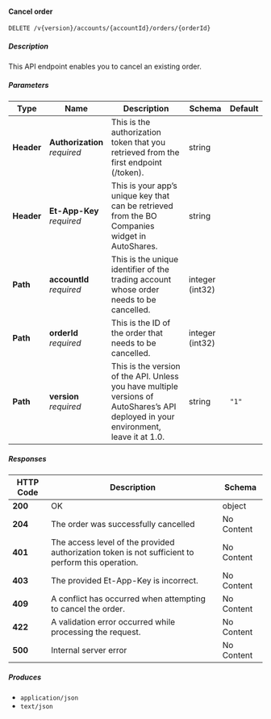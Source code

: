 
<a name="orders_cancelorder"></a>
#### Cancel order
```
DELETE /v{version}/accounts/{accountId}/orders/{orderId}
```


##### Description
This API endpoint enables you to cancel an existing order.


##### Parameters

|Type|Name|Description|Schema|Default|
|---|---|---|---|---|
|**Header**|**Authorization**  <br>*required*|This is the authorization token that you retrieved from the first endpoint (/token).|string||
|**Header**|**Et-App-Key**  <br>*required*|This is your app’s unique key that can be retrieved from the BO Companies widget in AutoShares.|string||
|**Path**|**accountId**  <br>*required*|This is the unique identifier of the trading account whose order needs to be cancelled.|integer (int32)||
|**Path**|**orderId**  <br>*required*|This is the ID of the order that needs to be cancelled.|integer (int32)||
|**Path**|**version**  <br>*required*|This is the version of the API. Unless you have multiple versions of AutoShares’s API deployed in your environment, leave it at 1.0.|string|`"1"`|


##### Responses

|HTTP Code|Description|Schema|
|---|---|---|
|**200**|OK|object|
|**204**|The order was successfully cancelled|No Content|
|**401**|The access level of the provided authorization token is not sufficient to perform this operation.|No Content|
|**403**|The provided Et-App-Key is incorrect.|No Content|
|**409**|A conflict has occurred when attempting to cancel the order.|No Content|
|**422**|A validation error occurred while processing the request.|No Content|
|**500**|Internal server error|No Content|


##### Produces

* `application/json`
* `text/json`



